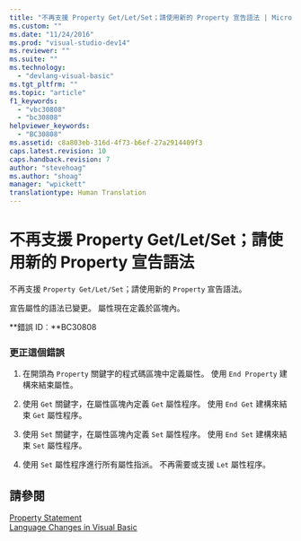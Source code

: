 ```yaml
---
title: "不再支援 Property Get/Let/Set；請使用新的 Property 宣告語法 | Microsoft Docs"
ms.custom: ""
ms.date: "11/24/2016"
ms.prod: "visual-studio-dev14"
ms.reviewer: ""
ms.suite: ""
ms.technology: 
  - "devlang-visual-basic"
ms.tgt_pltfrm: ""
ms.topic: "article"
f1_keywords: 
  - "vbc30808"
  - "bc30808"
helpviewer_keywords: 
  - "BC30808"
ms.assetid: c8a803eb-316d-4f73-b6ef-27a2914409f3
caps.latest.revision: 10
caps.handback.revision: 7
author: "stevehoag"
ms.author: "shoag"
manager: "wpickett"
translationtype: Human Translation
---
```

# 不再支援 Property Get/Let/Set；請使用新的 Property 宣告語法
不再支援 `Property Get/Let/Set`；請使用新的 `Property` 宣告語法。  
  
 宣告屬性的語法已變更。 屬性現在定義於區塊內。  
  
 **錯誤 ID︰**BC30808  
  
### 更正這個錯誤  
  
1.  在開頭為 `Property` 關鍵字的程式碼區塊中定義屬性。 使用 `End Property` 建構來結束屬性。  
  
2.  使用 `Get` 關鍵字，在屬性區塊內定義 `Get` 屬性程序。 使用 `End Get` 建構來結束 `Get` 屬性程序。  
  
3.  使用 `Set` 關鍵字，在屬性區塊內定義 `Set` 屬性程序。 使用 `End Set` 建構來結束 `Set` 屬性程序。  
  
4.  使用 `Set` 屬性程序進行所有屬性指派。 不再需要或支援 `Let` 屬性程序。  
  
## 請參閱  
 [Property Statement](../../visual-basic/language-reference/statements/property-statement.md)   
 [Language Changes in Visual Basic](http://msdn.microsoft.com/zh-tw/a1be4461-a0e4-4a88-a32c-dcad41ed119a)